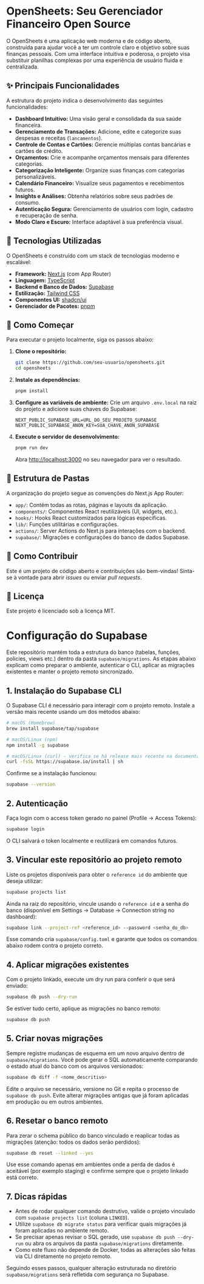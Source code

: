# OpenSheets: Seu Gerenciador Financeiro Open Source

O OpenSheets é uma aplicação web moderna e de código aberto, construída para ajudar você a ter um controle claro e objetivo sobre suas finanças pessoais. Com uma interface intuitiva e poderosa, o projeto visa substituir planilhas complexas por uma experiência de usuário fluida e centralizada.

## ✨ Principais Funcionalidades

A estrutura do projeto indica o desenvolvimento das seguintes funcionalidades:

*   **Dashboard Intuitivo:** Uma visão geral e consolidada da sua saúde financeira.
*   **Gerenciamento de Transações:** Adicione, edite e categorize suas despesas e receitas (`lancamentos`).
*   **Controle de Contas e Cartões:** Gerencie múltiplas contas bancárias e cartões de crédito.
*   **Orçamentos:** Crie e acompanhe orçamentos mensais para diferentes categorias.
*   **Categorização Inteligente:** Organize suas finanças com categorias personalizáveis.
*   **Calendário Financeiro:** Visualize seus pagamentos e recebimentos futuros.
*   **Insights e Análises:** Obtenha relatórios sobre seus padrões de consumo.
*   **Autenticação Segura:** Gerenciamento de usuários com login, cadastro e recuperação de senha.
*   **Modo Claro e Escuro:** Interface adaptável à sua preferência visual.

## 🚀 Tecnologias Utilizadas

O OpenSheets é construído com um stack de tecnologias moderno e escalável:

*   **Framework:** [Next.js](https://nextjs.org/) (com App Router)
*   **Linguagem:** [TypeScript](https://www.typescriptlang.org/)
*   **Backend e Banco de Dados:** [Supabase](https://supabase.com/)
*   **Estilização:** [Tailwind CSS](https://tailwindcss.com/)
*   **Componentes UI:** [shadcn/ui](https://ui.shadcn.com/)
*   **Gerenciador de Pacotes:** [pnpm](https://pnpm.io/)

## 🏁 Como Começar

Para executar o projeto localmente, siga os passos abaixo:

1.  **Clone o repositório:**
    ```bash
    git clone https://github.com/seu-usuario/opensheets.git
    cd opensheets
    ```

2.  **Instale as dependências:**
    ```bash
    pnpm install
    ```

3.  **Configure as variáveis de ambiente:**
    Crie um arquivo `.env.local` na raiz do projeto e adicione suas chaves do Supabase:
    ```env
    NEXT_PUBLIC_SUPABASE_URL=URL_DO_SEU_PROJETO_SUPABASE
    NEXT_PUBLIC_SUPABASE_ANON_KEY=SUA_CHAVE_ANON_SUPABASE
    ```

4.  **Execute o servidor de desenvolvimento:**
    ```bash
    pnpm run dev
    ```

    Abra [http://localhost:3000](http://localhost:3000) no seu navegador para ver o resultado.

## 📂 Estrutura de Pastas

A organização do projeto segue as convenções do Next.js App Router:

*   `app/`: Contém todas as rotas, páginas e layouts da aplicação.
*   `components/`: Componentes React reutilizáveis (UI, widgets, etc.).
*   `hooks/`: Hooks React customizados para lógicas específicas.
*   `lib/`: Funções utilitárias e configurações.
*   `actions/`: Server Actions do Next.js para interações com o backend.
*   `supabase/`: Migrações e configurações do banco de dados Supabase.

## 🤝 Como Contribuir

Este é um projeto de código aberto e contribuições são bem-vindas! Sinta-se à vontade para abrir *issues* ou enviar *pull requests*.

## 📄 Licença

Este projeto é licenciado sob a licença MIT.

# Configuração do Supabase

Este repositório mantém toda a estrutura do banco (tabelas, funções, policies, views etc.) dentro da pasta `supabase/migrations`. As etapas abaixo explicam como preparar o ambiente, autenticar o CLI, aplicar as migrações existentes e manter o projeto remoto sincronizado.

## 1. Instalação do Supabase CLI

O Supabase CLI é necessário para interagir com o projeto remoto. Instale a versão mais recente usando um dos métodos abaixo:

```bash
# macOS (Homebrew)
brew install supabase/tap/supabase

# macOS/Linux (npm)
npm install -g supabase

# macOS/Linux (curl) - verifica se há release mais recente na documentação
curl -fsSL https://supabase.io/install | sh
```

Confirme se a instalação funcionou:

```bash
supabase --version
```

## 2. Autenticação

Faça login com o access token gerado no painel (Profile → Access Tokens):

```bash
supabase login
```

O CLI salvará o token localmente e reutilizará em comandos futuros.

## 3. Vincular este repositório ao projeto remoto

Liste os projetos disponíveis para obter o `reference id` do ambiente que deseja utilizar:

```bash
supabase projects list
```

Ainda na raiz do repositório, vincule usando o `reference id` e a senha do banco (disponível em Settings → Database → Connection string no dashboard):

```bash
supabase link --project-ref <reference_id> --password <senha_do_db>
```

Esse comando cria `supabase/config.toml` e garante que todos os comandos abaixo rodem contra o projeto correto.

## 4. Aplicar migrações existentes

Com o projeto linkado, execute um dry run para conferir o que será enviado:

```bash
supabase db push --dry-run
```

Se estiver tudo certo, aplique as migrações no banco remoto:

```bash
supabase db push
```

## 5. Criar novas migrações

Sempre registre mudanças de esquema em um novo arquivo dentro de `supabase/migrations`. Você pode gerar o SQL automaticamente comparando o estado atual do banco com os arquivos versionados:

```bash
supabase db diff -f <nome_descritivo>
```

Edite o arquivo se necessário, versione no Git e repita o processo de `supabase db push`. Evite alterar migrações antigas que já foram aplicadas em produção ou em outros ambientes.

## 6. Resetar o banco remoto

Para zerar o schema público do banco vinculado e reaplicar todas as migrações (atenção: todos os dados serão perdidos):

```bash
supabase db reset --linked --yes
```

Use esse comando apenas em ambientes onde a perda de dados é aceitável (por exemplo staging) e confirme sempre que o projeto linkado está correto.

## 7. Dicas rápidas

- Antes de rodar qualquer comando destrutivo, valide o projeto vinculado com `supabase projects list` (coluna `LINKED`).
- Utilize `supabase db migrate status` para verificar quais migrações já foram aplicadas no ambiente remoto.
- Se precisar apenas revisar o SQL gerado, use `supabase db push --dry-run` ou abra os arquivos da pasta `supabase/migrations` diretamente.
- Como este fluxo não depende de Docker, todas as alterações são feitas via CLI diretamente no projeto remoto.

Seguindo esses passos, qualquer alteração estruturada no diretório `supabase/migrations` será refletida com segurança no Supabase.
